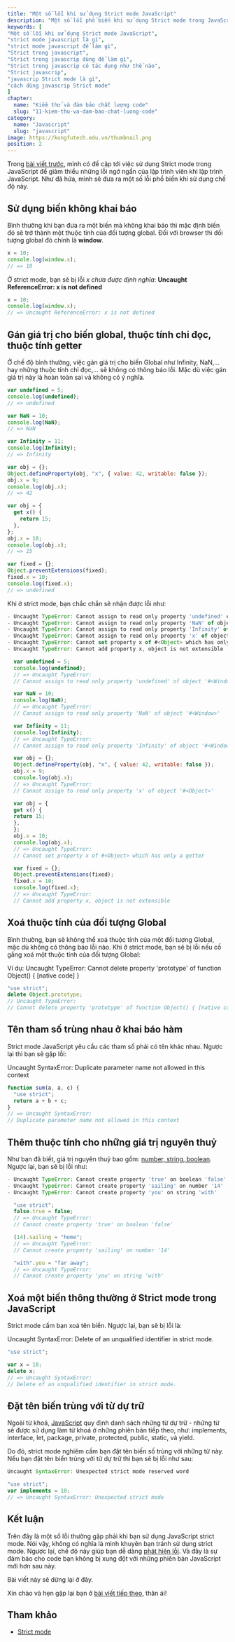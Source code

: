 ```yaml
---
title: "Một số lỗi khi sử dụng Strict mode JavaScript"
description: "Một số lỗi phổ biến khi sử dụng Strict mode trong JavaScript để giảm thiểu những sai sót ngớ ngẩn của lập trình viên khi lập trình JavaScript."
keywords: [
"Một số lỗi khi sử dụng Strict mode JavaScript",
"strict mode javascript là gì",
"strict mode javascript để làm gì",
"Strict trong javascript",
"Strict trong javascrip dùng để làm gì",
"Strict trong javascrip có tác dụng như thế nào",
"Strict javascrip",
"javascrip Strict mode là gì",
"cách dùng javascrip Strict mode"
]
chapter:
  name: "Kiểm thử và đảm bảo chất lượng code"
  slug: "11-kiem-thu-va-dam-bao-chat-luong-code"
category:
  name: "Javascript"
  slug: "javascript"
image: https://kungfutech.edu.vn/thumbnail.png
position: 2
---
```


Trong [bài viết trước](/bai-viet/javascript/debug-javascript-de-hay-kho), mình có đề cập tới việc sử dụng Strict mode trong JavaScript để giảm thiểu những lỗi ngớ ngẩn của lập trình viên khi lập trình JavaScript. Như đã hứa, mình sẽ đưa ra một số lỗi phổ biến khi sử dụng chế độ này.

## Sử dụng biến không khai báo

Bình thường khi bạn đưa ra một biến mà không khai báo thì mặc định biến đó sẽ trở thành một thuộc tính của đối tượng global. Đối với browser thì đối tượng global đó chính là **window**.

```js
x = 10;
console.log(window.x);
// => 10
```

Ở strict mode, bạn sẽ bị lỗi _x chưa được định nghĩa_: **Uncaught ReferenceError: x is not defined**

```js
x = 10;
console.log(window.x);
// => Uncaught ReferenceError: x is not defined
```

## Gán giá trị cho biến global, thuộc tính chỉ đọc, thuộc tính getter

Ở chế độ bình thường, việc gán giá trị cho biến Global như Infinity, NaN,... hay những thuộc tính chỉ đọc,... sẽ không có thông báo lỗi. Mặc dù việc gán giá trị này là hoàn toàn sai và không có ý nghĩa.

```js
var undefined = 5;
console.log(undefined);
// => undefined

var NaN = 10;
console.log(NaN);
// => NaN

var Infinity = 11;
console.log(Infinity);
// => Infinity

var obj = {};
Object.defineProperty(obj, "x", { value: 42, writable: false });
obj.x = 9;
console.log(obj.x);
// => 42

var obj = {
  get x() {
    return 15;
  },
};
obj.x = 10;
console.log(obj.x);
// => 15

var fixed = {};
Object.preventExtensions(fixed);
fixed.x = 10;
console.log(fixed.x);
// => undefined
```

Khi ở strict mode, bạn chắc chắn sẽ nhận được lỗi như:

```js
- Uncaught TypeError: Cannot assign to read only property 'undefined' of object '#<Window>'
- Uncaught TypeError: Cannot assign to read only property 'NaN' of object '#<Window>'
- Uncaught TypeError: Cannot assign to read only property 'Infinity' of object '#<Window>'
- Uncaught TypeError: Cannot assign to read only property 'x' of object '#<Object>'
- Uncaught TypeError: Cannot set property x of #<Object> which has only a getter
- Uncaught TypeError: Cannot add property x, object is not extensible

  var undefined = 5;
  console.log(undefined);
  // => Uncaught TypeError:
  // Cannot assign to read only property 'undefined' of object '#<Window>'

  var NaN = 10;
  console.log(NaN);
  // => Uncaught TypeError:
  // Cannot assign to read only property 'NaN' of object '#<Window>'

  var Infinity = 11;
  console.log(Infinity);
  // => Uncaught TypeError:
  // Cannot assign to read only property 'Infinity' of object '#<Window>'

  var obj = {};
  Object.defineProperty(obj, "x", { value: 42, writable: false });
  obj.x = 9;
  console.log(obj.x);
  // => Uncaught TypeError:
  // Cannot assign to read only property 'x' of object '#<Object>'

  var obj = {
  get x() {
  return 15;
  },
  };
  obj.x = 10;
  console.log(obj.x);
  // => Uncaught TypeError:
  // Cannot set property x of #<Object> which has only a getter

  var fixed = {};
  Object.preventExtensions(fixed);
  fixed.x = 10;
  console.log(fixed.x);
  // => Uncaught TypeError:
  // Cannot add property x, object is not extensible
```

## Xoá thuộc tính của đối tượng Global

Bình thường, bạn sẽ không thể xoá thuộc tính của một đối tượng Global, mặc dù không có thông báo lỗi nào. Khi ở strict mode, bạn sẽ bị lỗi nếu cố gắng xoá một thuộc tính của đối tượng Global:

Ví dụ: Uncaught TypeError: Cannot delete property 'prototype' of function Object() { \[native code\] }

```js
"use strict";
delete Object.prototype;
// Uncaught TypeError:
// Cannot delete property 'prototype' of function Object() { [native code] }
```

## Tên tham số trùng nhau ở khai báo hàm

Strict mode JavaScript yêu cầu các tham số phải có tên khác nhau. Ngược lại thì bạn sẽ gặp lỗi:

Uncaught SyntaxError: Duplicate parameter name not allowed in this context

```js
function sum(a, a, c) {
  "use strict";
  return a + b + c;
}
// => Uncaught SyntaxError:
// Duplicate parameter name not allowed in this context
```

## Thêm thuộc tính cho những giá trị nguyên thuỷ

Như bạn đã biết, giá trị nguyên thuỷ bao gồm: [number, string, boolean](/bai-viet/javascript/cac-kieu-du-lieu-trong-javascript). Ngược lại, bạn sẽ bị lỗi như:

```js
- Uncaught TypeError: Cannot create property 'true' on boolean 'false'
- Uncaught TypeError: Cannot create property 'sailing' on number '14'
- Uncaught TypeError: Cannot create property 'you' on string 'with'

  "use strict";
  false.true = false;
  // => Uncaught TypeError:
  // Cannot create property 'true' on boolean 'false'

  (14).sailing = "home";
  // => Uncaught TypeError:
  // Cannot create property 'sailing' on number '14'

  "with".you = "far away";
  // => Uncaught TypeError:
  // Cannot create property 'you' on string 'with'
```

## Xoá một biến thông thường ở Strict mode trong JavaScript

Strict mode cấm bạn xoá tên biến. Ngược lại, bạn sẽ bị lỗi là:

Uncaught SyntaxError: Delete of an unqualified identifier in strict mode.

```js
"use strict";

var x = 10;
delete x;
// => Uncaught SyntaxError:
// Delete of an unqualified identifier in strict mode.
```

## Đặt tên biến trùng với từ dự trữ

Ngoài từ khoá, [JavaScript](/bai-viet/javascript/gioi-thieu-javascript) quy định danh sách những từ dự trữ - những từ sẽ được sử dụng làm từ khoá ở những phiên bản tiếp theo, như: implements, interface, let, package, private, protected, public, static, và yield.

Do đó, strict mode nghiêm cấm bạn đặt tên biến số trùng với những từ này. Nếu bạn đặt tên biến trùng với từ dự trữ thì bạn sẽ bị lỗi như sau:

```js
Uncaught SyntaxError: Unexpected strict mode reserved word

"use strict";
var implements = 10;
// => Uncaught SyntaxError: Unexpected strict mode
```

## Kết luận

Trên đây là một số lỗi thường gặp phải khi bạn sử dụng JavaScript strict mode. Nói vậy, không có nghĩa là mình khuyên bạn tránh sử dụng strict mode. Ngược lại, chế độ này giúp bạn dễ dàng [phát hiện lỗi](/bai-viet/javascript/debug-javascript-de-hay-kho). Và đây là sự đảm bảo cho code bạn không bị xung đột với những phiên bản JavaScript mới hơn sau này.

Bài viết này sẽ dừng lại ở đây.

Xin chào và hẹn gặp lại bạn ở [bài viết tiếp theo](/bai-viet/javascript/tim-hieu-regex-javascript), thân ái!

## Tham khảo

- [Strict mode](https://developer.mozilla.org/en-US/docs/Web/JavaScript/Reference/Strict_mode)
